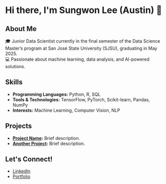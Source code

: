 # Hi there, I'm Sungwon Lee (Austin) 👋

## About Me
🎓 Junior Data Scientist currently in the final semester of the Data Science Master’s program at San José State University (SJSU), graduating in May 2025.  
💻 Passionate about machine learning, data analysis, and AI-powered solutions.

## Skills
- **Programming Languages:** Python, R, SQL
- **Tools & Technologies:** TensorFlow, PyTorch, Scikit-learn, Pandas, NumPy
- **Interests:** Machine Learning, Computer Vision, NLP

## Projects
- **[Project Name](link-to-project):** Brief description.
- **[Another Project](link-to-project):** Brief description.

## Let's Connect!
- [LinkedIn](https://www.linkedin.com/in/your-profile)
- [Portfolio](https://your-portfolio.com)
